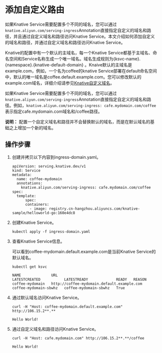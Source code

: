 # 添加自定义路由

如果Knative Service需要配置多个不同的域名，您可以通过`knative.aliyun.com/serving-ingress`Annotation直接指定自定义的域名和路径，并且通过自定义域名和路径访问Knative Service。本文介绍如何添加自定义的域名和路径，并通过自定义域名和路径访问Knative Service。

Knative的配置中有一个默认的主域名，每一个Knative Service都基于主域名、命名空间和Service名称生成一个唯一域名。域名生成规则为\{ksvc-name\}.\{namespace\}.\{knative-default-domain\} 。Knaive默认的主域名是example.com，例如，一个名为coffee的knative Service部署在default命名空间中，默认的唯一域名是coffee.default.example.com。您可以修改默认的example.com域名，详细介绍请参见[Knative自定义域名](/cn.zh-CN/Kubernetes集群用户指南/Knative管理/Knative服务管理/Knative自定义域名.md)。

如果Knative Service需要配置多个不同的域名，您可以通过`knative.aliyun.com/serving-ingress`Annotation直接指定自定义的域名和路径。例如，`knative.aliyun.com/serving-ingress: cafe.mydomain.com/coffee`表示指定cafe.mydomain.com域名和/coffee路径。

**说明：** 配置一个自定义域名和路径并不会替换默认的域名，而是在默认域名的基础之上增加一个新的域名。

## 操作步骤

1.  创建并拷贝以下内容到ingress-domain.yaml。

    ```
    apiVersion: serving.knative.dev/v1
    kind: Service
    metadata:
      name: coffee-mydomain
      annotations:
        knative.aliyun.com/serving-ingress: cafe.mydomain.com/coffee
    spec:
      template:
          spec:
          containers:
            - image: registry.cn-hangzhou.aliyuncs.com/knative-sample/helloworld-go:160e4dc8
    ```

2.  创建Knative Service。

    ```
    kubectl apply -f ingress-domain.yaml
    ```

3.  查看Knative Service信息。

    可以看到coffee-mydomain.default.example.com是当前Knative Service的默认域名。

    ```
    kubectl get ksvc
    ```

    ```
    NAME              URL                                          LATESTCREATED           LATESTREADY             READY   REASON
    coffee-mydomain   http://coffee-mydomain.default.example.com   coffee-mydomain-sbwhz   coffee-mydomain-sbwhz   True
    ```

4.  通过默认域名访问Knative Service。

    ```
    curl -H "Host: coffee-mydomain.default.example.com" http://106.15.2**.**
    ```

    ```
    Hello World!
    ```

5.  通过自定义域名和路径访问Knative Service。

    ```
    curl -H "Host: cafe.mydomain.com" http://106.15.2**.**/coffee
    ```

    ```
    Hello World!
    ```


